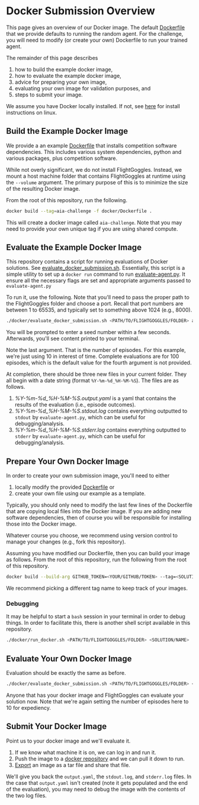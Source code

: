 # Docker Submission Overview

This page gives an overview of our Docker image.
The default [Dockerfile](../docker/Dockerfile) that we provide defaults to running the random agent.
For the challenge, you will need to modify (or create your own) Dockerfile to run your trained agent.

The remainder of this page describes
1. how to build the example docker image,
1. how to evaluate the example docker image,
1. advice for preparing your own image,
1. evaluating your own image for validation purposes, and
1. steps to submit your image.

We assume you have Docker locally installed.
If not, see [here](https://docs.docker.com/desktop/install/linux-install/) for install instructions on linux.

## Build the Example Docker Image

We provide a an example [Dockerfile](../docker/Dockerfile) that installs competition software dependencies.
This includes various system dependencies, python and various packages, plus competition software.

While not overly significant, we do not install FlightGoggles.
Instead, we mount a host machine folder that contains FlightGoggles at runtime using the `--volume` argument.
The primary purpose of this is to minimize the size of the resulting Docker image.

From the root of this repository, run the following.
```sh
docker build --tag=aia-challenge -f docker/Dockerfile .
```

This will create a docker image called `aia-challenge`.
Note that you may need to provide your own unique tag if you are using shared compute.


## Evaluate the Example Docker Image

This repository contains a script for running evaluations of Docker solutions.
See [evaluate_docker_submission.sh](../docker/evaluate_docker_submission.sh).
Essentially, this script is a simple utility to set up a `docker run` command to run [evaluate-agent.py](../evaluate-agent.py).
It ensure all the necessary flags are set and appropriate arguments passed to `evaluate-agent.py`

To run it, use the following. Note that you'll need to pass the proper path to the FlightGoggles folder and choose a port.
Recall that port numbers are between 1 to 65535, and typically set to something above 1024 (e.g., 8000).
```sh
./docker/evaluate_docker_submission.sh <PATH/TO/FLIGHTGOGGLES/FOLDER> aia-challenge <PORT> 10
```

You will be prompted to enter a seed number within a few seconds.
Afterwards, you'll see content printed to your terminal.

Note the last argument.
That is the number of episodes.
For this example, we're just using 10 in interest of time.
Complete evaluations are for 100 episodes, which is the default value for the fourth argument is not provided.

At completion, there should be three new files in your current folder.
They all begin with a date string (format `%Y-%m-%d_%H-%M-%S`).
The files are as follows.
1. *%Y-%m-%d_%H-%M-%S.output.yaml* is a yaml that contains the results of the evaluation (i.e., episode outcomes).
1. *%Y-%m-%d_%H-%M-%S.stdout.log* contains everything outputted to `stdout` by `evaluate-agent.py`, which can be useful for debugging/analysis.
1. *%Y-%m-%d_%H-%M-%S.stderr.log* contains everything outputted to `stderr` by `evaluate-agent.py`, which can be useful for debugging/analysis.


## Prepare Your Own Docker Image

In order to create your own submission image, you'll need to either 
1. locally modify the provided [Dockerfile](../docker/Dockerfile) or
2. create your own file using our example as a template.

Typically, you should only need to modify the last few lines of the Dockerfile that are copying local files into the Docker image.
If you are adding new software dependencies, then of course you will be responsible for installing those into the Docker image.

Whatever course you choose, we recommend using version control to manage your changes (e.g., fork this repository).

Assuming you have modified our Dockerfile, then you can build your image as follows.
From the root of this repository, run the following from the root of this repository.
```sh
docker build --build-arg GITHUB_TOKEN=<YOUR/GITHUB/TOKEN> --tag=<SOLUTION/NAME> -f docker/Dockerfile .
```
We recommend picking a different tag name to keep track of your images.

### Debugging

It may be helpful to start a `bash` session in your terminal in order to debug things.
In order to facilitate this, there is another shell script available in this repository.
```sh
./docker/run_docker.sh <PATH/TO/FLIGHTGOGGLES/FOLDER> <SOLUTION/NAME>
```

## Evaluate Your Own Docker Image

Evaluation should be exactly the same as before.
```sh
./docker/evaluate_docker_submission.sh <PATH/TO/FLIGHTGOGGLES/FOLDER> <SOLUTION/NAME> <PORT> 10
```
Anyone that has your docker image and FlightGoggles can evaluate your solution now.
Note that we're again setting the number of episodes here to 10 for expediency.

## Submit Your Docker Image

Point us to your docker image and we'll evaluate it.
1. If we know what machine it is on, we can log in and run it.
1. Push the image to a [docker repository](https://docs.docker.com/registry/deploying/) and we can pull it down to run.
1. [Export](https://docs.docker.com/engine/reference/commandline/save/) an image as a tar file and share that file.

We'll give you back the `output.yaml`, the `stdout.log`, and `stderr.log` files.
In the case that `output.yaml` isn't created (note it gets populated and the end of the evaluation), 
you may need to debug the image with the contents of the two log files.
